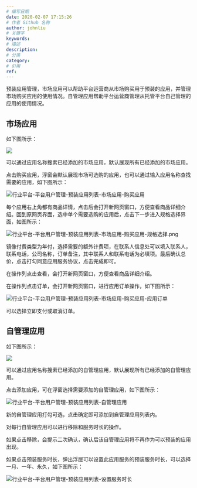 ```yaml
---
# 编写日期
date: 2020-02-07 17:15:26
# 作者 Github 名称
author: johnliu
# 关键字
keywords:
# 描述
description:
# 分类
category: 
# 引用
ref:
---
```


预装应用管理，市场应用可以帮助平台运营商从市场购买用于预装的应用，并管理市场购买应用的使用情况。自管理应用帮助平台运营商管理从托管平台自己管理的应用的使用情况。

## 市场应用

如下图所示：

![](http://static-aliyun-doc.oss-cn-hangzhou.aliyuncs.com/assets/img/zh-CN/7015509951/p60899.png)

可以通过应用名称搜索已经添加的市场应用，默认展现所有已经添加的市场应用。

点击购买应用，浮窗会默认展现市场可选购的应用，也可以通过输入应用名称查找需要的应用，如下图所示：

![行业平台-平台用户管理-预装应用列表-市场应用-购买应用](http://static-aliyun-doc.oss-cn-hangzhou.aliyuncs.com/assets/img/zh-CN/7015509951/p135703.png)

每个应用右上角都有商品详情，点击后会打开新网页窗口，方便查看商品详细介绍。回到原网页界面，选中单个需要选购的应用后，点击下一步进入规格选择界面，如图所示：

![行业平台-平台用户管理-预装应用列表-市场应用-购买应用-规格选择.png](http://static-aliyun-doc.oss-cn-hangzhou.aliyuncs.com/assets/img/zh-CN/7015509951/p135725.png)

镜像付费类型为年付，选择需要的额外计费项，在联系人信息处可以填入联系人，联系电话，公司名称，订单备注，其中联系人和联系电话为必填项。最后确认总价，点击打勾同意应用服务协议，点击完成即可。

在操作列点击查看，会打开新网页窗口，方便查看商品详细介绍。

在操作列点击订单，会打开新网页窗口，进行应用订单操作，如下图所示：

![行业平台-平台用户管理-预装应用列表-市场应用-购买应用-应用订单](http://static-aliyun-doc.oss-cn-hangzhou.aliyuncs.com/assets/img/zh-CN/7015509951/p135732.png)

可以选择立即支付或取消订单。

## 自管理应用

如下图所示：

![](http://static-aliyun-doc.oss-cn-hangzhou.aliyuncs.com/assets/img/zh-CN/7015509951/p60900.png)

可以通过应用名称搜索已经添加的自管理应用，默认展现所有已经添加的自管理应用。

点击添加应用，可在浮窗选择需要添加的自管理应用，如下图所示：

![行业平台-平台用户管理-预装应用列表-自管理应用](http://static-aliyun-doc.oss-cn-hangzhou.aliyuncs.com/assets/img/zh-CN/7015509951/p135771.png)

新的自管理应用打勾可选，点击确定即可添加到自管理应用列表内。

对每行自管理应用可以进行移除和服务时长的操作。

如果点击移除，会提示二次确认，确认后该自管理应用将不再作为可以预装的应用出现。

如果点击预装服务时长，弹出浮层可以设置此应用服务的预装服务时长，可以选择一月、一年、永久，如下图所示：

![行业平台-平台用户管理-预装应用列表-设置服务时长](http://static-aliyun-doc.oss-cn-hangzhou.aliyuncs.com/assets/img/zh-CN/7015509951/p135773.png)
